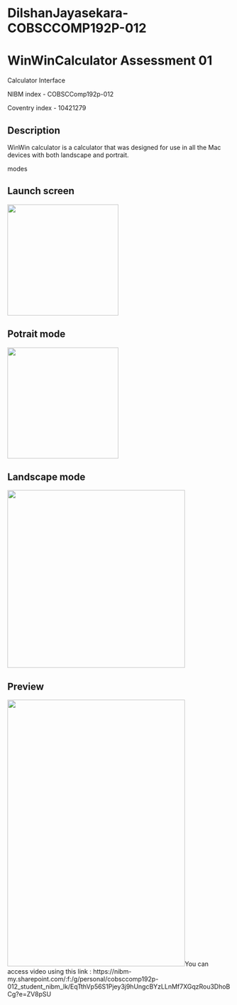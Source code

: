 # DilshanJayasekara-COBSCCOMP192P-012
<h1>WinWinCalculator Assessment 01</h1>

Calculator Interface

NIBM index - COBSCComp192p-012

Coventry index - 10421279


<h2>Description</h2>
WinWin calculator is a calculator that was designed for use in all the Mac devices with both landscape and portrait.

modes<h2>Launch screen</h2>

<img src="https://user-images.githubusercontent.com/44752326/107148896-b7c58080-697b-11eb-8188-8482f07569e7.png" width="250">

<h2>Potrait mode</h2>

<img src="https://user-images.githubusercontent.com/44752326/107142393-a5841c00-6954-11eb-9b80-5120ab8a3bdb.png" width="250">

<h2>Landscape mode</h2>

<img src="https://user-images.githubusercontent.com/44752326/107142406-b9c81900-6954-11eb-926c-2755cfc7bb36.png" width="400" >
<h2>Preview </h2>
<img src="https://user-images.githubusercontent.com/44752326/107148942-f6f3d180-697b-11eb-8dc0-a8f6d64a6f91.gif" width="400" height = "600"
<p>You can access video using this link : https://nibm-my.sharepoint.com/:f:/g/personal/cobsccomp192p-012_student_nibm_lk/EqTthVp56S1Pjey3j9hUngcBYzLLnMf7XGqzRou3DhoBCg?e=ZV8pSU</p>
